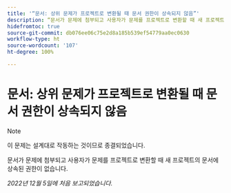 ```yaml
---
title: '“문서: 상위 문제가 프로젝트로 변환될 때 문서 권한이 상속되지 않음”'
description: “문서가 문제에 첨부되고 사용자가 문제를 프로젝트로 변환할 때 새 프로젝트의 문서에 상속된 권한이 없습니다.”
hidefromtoc: true
source-git-commit: db076ee06c75e2d8a185b539ef54779aa0ec0630
workflow-type: ht
source-wordcount: '107'
ht-degree: 100%

---
```



# 문서: 상위 문제가 프로젝트로 변환될 때 문서 권한이 상속되지 않음

>[!NOTE]
>
>이 문제는 설계대로 작동하는 것이므로 종결되었습니다.

<!--This issue is on both WF and WFP TOCs-->

문서가 문제에 첨부되고 사용자가 문제를 프로젝트로 변환할 때 새 프로젝트의 문서에 상속된 권한이 없습니다.

_2022년 12월 5일에 처음 보고되었습니다._

